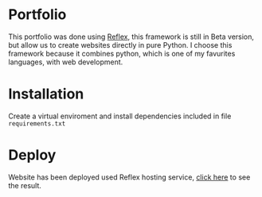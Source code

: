 # Portfolio
This portfolio was done using [Reflex](https://reflex.dev/), this framework is still in Beta version, but allow us to create websites directly in pure Python. 
I choose this framework because it combines python, which is one of my favurites languages, with web development.

# Installation

Create a virtual enviroment and install dependencies included in file `requirements.txt`

# Deploy

Website has been deployed used Reflex hosting service, [click here](https://portfolio-navy-apple.reflex.run/) to see the result.